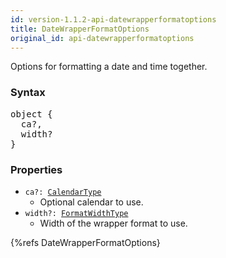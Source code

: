 ```yaml
---
id: version-1.1.2-api-datewrapperformatoptions
title: DateWrapperFormatOptions
original_id: api-datewrapperformatoptions
---
```


Options for formatting a date and time together.

### Syntax

<pre class="syntax">
object {
  ca?,
  width?
}
</pre>

### Properties

- <code class="def">ca?: <span>[CalendarType](api-calendartype)</span></code>
  - Optional calendar to use.
- <code class="def">width?: <span>[FormatWidthType](api-formatwidthtype)</span></code>
  - Width of the wrapper format to use.

{%refs DateWrapperFormatOptions}
